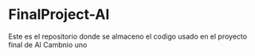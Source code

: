 # FinalProject-AI
Este es el repositorio donde se almaceno el codigo usado en el proyecto final de AI
Cambnio uno 

